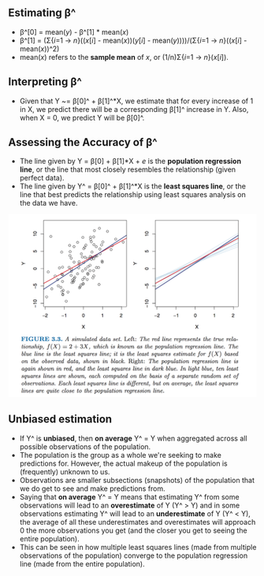 ## Estimating β^

* β^[0] = mean(*y*) - β^[1] * mean(*x*)
* β^[1] = (Σ{*i*=1 -> *n*}((*x*[*i*] - mean(*x*))(*y*[*i*] - mean(*y*))))/(Σ{*i*=1 -> *n*}((*x*[*i*] - mean(*x*))^2)
* mean(*x*) refers to the **sample mean** of *x*, or (1/n)Σ{*i*=1 -> *n*}(*x*[*i*]).


## Interpreting β^

* Given that Y ~= β[0]^ + β[1]^*X, we estimate that for every increase of 1 in X, we predict there will be a corresponding β[1]^ increase in Y.  Also, when X = 0, we predict Y will be β[0]^.


## Assessing the Accuracy of β^

* The line given by Y = β[0] + β[1]*X + *e* is the **population regression line**, or the line that most closely resembles the relationship (given perfect data).
* The line given by Y^ = β[0]^ + β[1]^*X is the **least squares line**, or the line that best predicts the relationship using least squares analysis on the data we have.

![](../images/population-regression-line.png)


## Unbiased estimation

* If Y^ is **unbiased**, then **on average** Y^ = Y when aggregated across all possible observations of the population.
* The population is the group as a whole we're seeking to make predictions for.  However, the actual makeup of the population is (frequently) unknown to us.
* Observations are smaller subsections (snapshots) of the population that we do get to see and make predictions from.
* Saying that **on average** Y^ = Y means that estimating Y^ from some observations will lead to an **overestimate** of Y (Y^ > Y) and in some observations estimating Y^ will lead to an **underestimate** of Y (Y^ < Y), the average of all these underestimates and overestimates will approach 0 the more observations you get (and the closer you get to seeing the entire population).
* This can be seen in how multiple least squares lines (made from multiple observations of the population) converge to the population regression line (made from the entire population).
